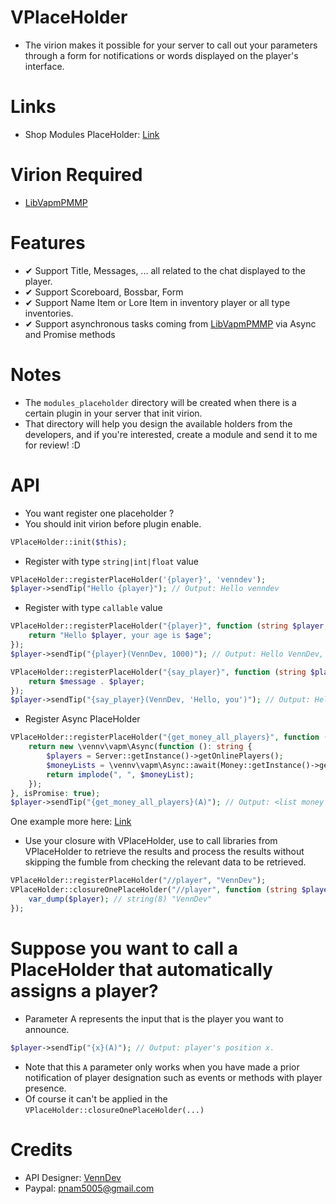# VPlaceHolder
- The virion makes it possible for your server to call out your parameters through a form for notifications or words displayed on the player's interface.

# Links
- Shop Modules PlaceHolder: [Link](https://github.com/VennDev/VPlaceHolderModules/tree/main/modules_placeholder)

# Virion Required
- [LibVapmPMMP](https://github.com/VennDev/LibVapmPMMP)

# Features
- ✔ Support Title, Messages, ... all related to the chat displayed to the player.
- ✔ Support Scoreboard, Bossbar, Form
- ✔ Support Name Item or Lore Item in inventory player or all type inventories.
- ✔ Support asynchronous tasks coming from [LibVapmPMMP](https://github.com/VennDev/LibVapmPMMP) via Async and Promise methods

# Notes
- The `modules_placeholder` directory will be created when there is a certain plugin in your server that init virion.
- That directory will help you design the available holders from the developers, and if you're interested, create a module and send it to me for review! :D

# API
- You want register one placeholder ?
- You should init virion before plugin enable.
```php
VPlaceHolder::init($this);
```
- Register with type `string|int|float` value
```php
VPlaceHolder::registerPlaceHolder('{player}', 'venndev');
$player->sendTip("Hello {player}"); // Output: Hello venndev
```
- Register with type `callable` value
```php
VPlaceHolder::registerPlaceHolder("{player}", function (string $player, int $age) {
    return "Hello $player, your age is $age";
});
$player->sendTip("{player}(VennDev, 1000)"); // Output: Hello VennDev, your age is 1000
```
```php
VPlaceHolder::registerPlaceHolder("{say_player}", function (string $player, string $message) {
    return $message . $player;
});
$player->sendTip("{say_player}(VennDev, 'Hello, you')"); // Output: Hello, you VennDev
```
- Register Async PlaceHolder
```php
VPlaceHolder::registerPlaceHolder("{get_money_all_players}", function (): \vennv\vapm\Async {
    return new \vennv\vapm\Async(function (): string {
        $players = Server::getInstance()->getOnlinePlayers();
        $moneyLists = \vennv\vapm\Async::await(Money::getInstance()->getMoneyAll($players));
        return implode(", ", $moneyList);
    });
}, isPromise: true);
$player->sendTip("{get_money_all_players}(A)"); // Output: <list money all players>
```
One example more here: [Link](https://github.com/VennDev/VPlaceHolderModules/blob/main/modules_placeholder/VPlayerDataSaver.php#L30)
- Use your closure with VPlaceHolder, use to call libraries from VPlaceHolder to retrieve the results and process the results without skipping the fumble from checking the relevant data to be retrieved.
```php
VPlaceHolder::registerPlaceHolder("//player", "VennDev");
VPlaceHolder::closureOnePlaceHolder("//player", function (string $player) {
    var_dump($player); // string(8) "VennDev"
});
```
# Suppose you want to call a PlaceHolder that automatically assigns a player?
- Parameter A represents the input that is the player you want to announce.
```php
$player->sendTip("{x}(A)"); // Output: player's position x.
```
- Note that this `A` parameter only works when you have made a prior notification of player designation such as events or methods with player presence.
- Of course it can't be applied in the `VPlaceHolder::closureOnePlaceHolder(...)`
# Credits
- API Designer: [VennDev](https://github.com/VennDev)
- Paypal: pnam5005@gmail.com
